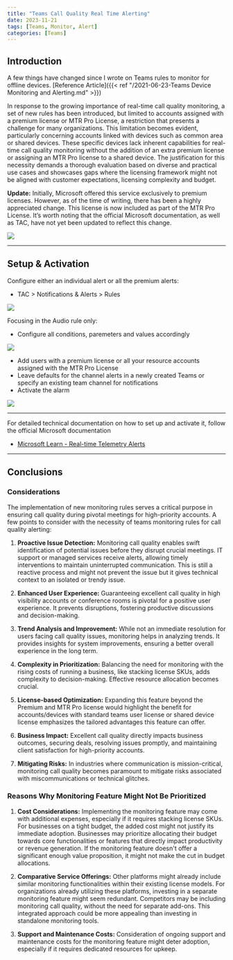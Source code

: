 ```yaml
---
title: "Teams Call Quality Real Time Alerting"
date: 2023-11-21
tags: [Teams, Monitor, Alert]
categories: [Teams]
---
```


## Introduction

A few things have changed since I wrote on Teams rules to monitor for offline devices. [Reference Article]({{< ref "/2021-06-23-Teams Device Monitoring and Alerting.md" >}})

In response to the growing importance of real-time call quality monitoring, a set of new rules has been introduced, but limited to accounts assigned with a premium license or MTR Pro License, a restriction that presents a challenge for many organizations. This limitation becomes evident, particularly concerning accounts linked with devices such as common area or shared devices. These specific devices lack inherent capabilities for real-time call quality monitoring without the addition of an extra premium license or assigning an MTR Pro license to a shared device. The justification for this necessity demands a thorough evaluation based on diverse and practical use cases and showcases gaps where the licensing framework might not be aligned with customer expectations, licensing complexity and budget.

**Update:** Initially, Microsoft offered this service exclusively to premium licenses. However, as of the time of writing, there has been a highly appreciated change. This license is now included as part of the MTR Pro License. It’s worth noting that the official Microsoft documentation, as well as TAC, have not yet been updated to reflect this change.

![](images/TAC_AlertRules_03.png)

---
## Setup & Activation

Configure either an individual alert or all the premium alerts:

- TAC > Notifications & Alerts > Rules

![](images/TAC_AlertRules_01.png)


Focusing in the Audio rule only:

- Configure all conditions, paremeters and values accordingly


![](images/TAC_AlertRules_02.png)
 

- Add users with a premium license or all your resource accounts assigned with the MTR Pro License
- Leave defaults for the channel alerts in a newly created Teams or specify an existing team channel for notifications
- Activate the alarm


![](images/TAC_AlertRules_04.png)


---
For detailed technical documentation on how to set up and activate it, follow the official Microsoft documentation

- [Microsoft Learn - Real-time Telemetry Alerts](https://learn.microsoft.com/en-us/microsoftteams/alerts/teams-admin-alerts)

---

## Conclusions

### Considerations

The implementation of new monitoring rules serves a critical purpose in ensuring call quality during pivotal meetings for high-priority accounts. A few points to consider with the necessity of teams monitoring rules for call quality alerting:

1. **Proactive Issue Detection:** Monitoring call quality enables swift identification of potential issues before they disrupt crucial meetings. IT support or managed services receive alerts, allowing timely interventions to maintain uninterrupted communication. This is still a reactive process and might not prevent the issue but it gives technical context to an isolated or trendy issue.

2. **Enhanced User Experience:** Guaranteeing excellent call quality in high visibility accounts or conference rooms is pivotal for a positive user experience. It prevents disruptions, fostering productive discussions and decision-making.

3. **Trend Analysis and Improvement:** While not an immediate resolution for users facing call quality issues, monitoring helps in analyzing trends. It provides insights for system improvements, ensuring a better overall experience in the long term.

4. **Complexity in Prioritization:** Balancing the need for monitoring with the rising costs of running a business, like stacking license SKUs, adds complexity to decision-making. Effective resource allocation becomes crucial.

5. **License-based Optimization:** Expanding this feature beyond the Premium and MTR Pro license would highlight the benefit for accounts/devices with standard teams user license or shared device license emphasizes the tailored advantages this feature can offer.

6. **Business Impact:** Excellent call quality directly impacts business outcomes, securing deals, resolving issues promptly, and maintaining client satisfaction for high-priority accounts.

7. **Mitigating Risks:** In industries where communication is mission-critical, monitoring call quality becomes paramount to mitigate risks associated with miscommunications or technical glitches.


### Reasons Why Monitoring Feature Might Not Be Prioritized

1. **Cost Considerations:** Implementing the monitoring feature may come with additional expenses, especially if it requires stacking license SKUs. For businesses on a tight budget, the added cost might not justify its immediate adoption. Businesses may prioritize allocating their budget towards core functionalities or features that directly impact productivity or revenue generation. If the monitoring feature doesn't offer a significant enough value proposition, it might not make the cut in budget allocations.

2. **Comparative Service Offerings:** Other platforms might already include similar monitoring functionalities within their existing license models. For organizations already utilizing these platforms, investing in a separate monitoring feature might seem redundant. Competitors may be including monitoring call quality, without the need for separate add-ons. This integrated approach could be more appealing than investing in standalone monitoring tools.

4. **Support and Maintenance Costs:** Consideration of ongoing support and maintenance costs for the monitoring feature might deter adoption, especially if it requires dedicated resources for upkeep.


